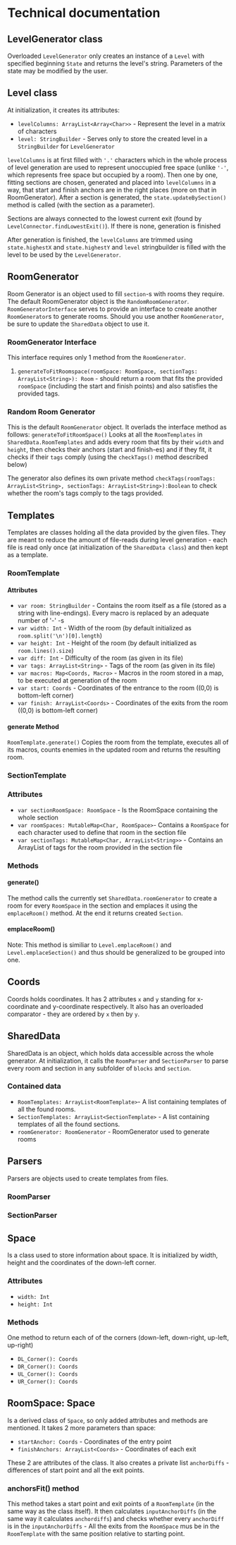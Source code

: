 # Technical documentation

## LevelGenerator class
Overloaded `LevelGenerator` only creates an instance of a `Level` with specified beginning `State` and returns the level's string. Parameters of the state may be modified by the user.

## Level class
At initialization, it creates its attributes:
 - `levelColumns: ArrayList<Array<Char>>` - Represent the level in a matrix of characters
 - `level: StringBuilder` - Serves only to store the created level in a `StringBuilder` for `LevelGenerator`
 
 `levelColumns` is at first filled with `'.'` characters which in the whole process of level generation are used to represent unoccupied free space (unlike `'-'`, which represents free space but occupied by a room). Then one by one, fitting sections are chosen, generated and placed into `levelColumns` in a way, that start and finish anchors are in the right places (more on that in RoomGenerator). After a section is generated, the `state.updateBySection()` method is called (with the section as a parameter).

 Sections are always connected to the lowest current exit (found by `LevelConnector.findLowestExit()`). If there is none, generation is finished

 After generation is finished, the `levelColumns` are trimmed using `state.highestX` and `state.highestY` and `level` stringbuilder is filled with the level to be used by the `LevelGenerator`.

## RoomGenerator
Room Generator is an object used to fill `section`-s with rooms they require. The default RoomGenerator object is the `RandomRoomGenerator`. `RoomGeneratorInterface` serves to provide an interface to create another `RoomGenerator`s to generate rooms. Should you use another `RoomGenerator`, be sure to update the `SharedData` object to use it.

### RoomGenerator Interface
This interface requires only 1 method from the `RoomGenerator`.
1. `generateToFitRoomspace(roomSpace: RoomSpace, sectionTags: ArrayList<String>): Room` - should return a room that fits the provided `roomSpace` (including the start and finish points) and also satisfies the provided tags.

### Random Room Generator
This is the default `RoomGenerator` object. It overlads the interface method as follows: 
`generateToFitRoomSpace()` Looks at all the `RoomTemplates` in `SharedData.RoomTemplates` and adds every room that fits by their `width` and `height`, then checks their anchors (start and finish-es) and if they fit, it checks if their `tags` comply (using the `checkTags()` method described below)

The generator also defines its own private method `checkTags(roomTags: ArrayList<String>, sectionTags: ArrayList<String>):Boolean` to check whether the room's tags comply to the tags provided.

## Templates
Templates are classes holding all the data provided by the given files. They are meant to reduce the amount of file-reads during level generation - each file is read only once (at initialization of the `SharedData class`) and then kept as a template.

### RoomTemplate

#### Attributes
- `var room: StringBuilder` - Contains the room itself as a file (stored as a string with line-endings). Every macro is replaced by an adequate number of '-' -s
- `var width: Int` - Width of the room (by default initialized as `room.split('\n')[0].length`)
- `var height: Int` - Height of the room (by default initialized as `room.lines().size`)
- `var diff: Int` - Difficulty of the room (as given in its file)
- `var tags: ArrayList<String>` - Tags of the room (as given in its file)
- `var macros: Map<Coords, Macro>` - Macros in the room stored in a map, to be executed at generation of the room
- `var start: Coords` - Coordinates of the entrance to the room ((0,0) is bottom-left corner)
- `var finish: ArrayList<Coords>` - Coordinates of the exits from the room ((0,0) is bottom-left corner)

#### generate Method
`RoomTemplate.generate()` Copies the room from the template, executes all of its macros, counts enemies in the updated room and returns the resulting room.

### SectionTemplate

### Attributes
- `var sectionRoomSpace: RoomSpace` - Is the RoomSpace containing the whole section
- `var roomSpaces: MutableMap<Char, RoomSpace>`- Contains a `RoomSpace` for each character used to define that room in the section file
- `var sectionTags: MutableMap<Char, ArrayList<String>>`  - Contains an ArrayList of tags for the room provided in the section file

### Methods

#### generate()
The method calls the currently set `SharedData.roomGenerator` to create a room for every `RoomSpace` in the section and emplaces it using the `emplaceRoom()` method. At the end it returns created `Section`.

#### emplaceRoom()
Note: This method is similiar to `Level.emplaceRoom()` and `Level.emplaceSection()` and thus should be generalized to be grouped into one.

## Coords
Coords holds coordinates. It has 2 attributes `x` and `y` standing for x-coordinate and y-coordinate respectively. It also has an overloaded comparator - they are ordered by `x` then by `y`.

## SharedData
SharedData is an object, which holds data accessible across the whole generator. 
At initialization, it calls the `RoomParser` and `SectionParser` to parse every room and section in any subfolder of `blocks` and `section`. 
### Contained data
 - `RoomTemplates: ArrayList<RoomTemplate>`- A list containing templates of all the found rooms.
 - `SectionTemplates: ArrayList<SectionTemplate>` - A list containing templates of all the found sections.
 - `roomGenerator: RoomGenerator` - RoomGenerator used to generate rooms

## Parsers
Parsers are objects used to create templates from files.
### RoomParser
### SectionParser


 ## Space
Is a class used to store information about space. It is initialized by width, height and the coordinates of the down-left corner.
 ### Attributes
 * `width: Int`
 * `height: Int`
 ### Methods
 One method to return each of of the corners (down-left, down-right, up-left, up-right)
 * `DL_Corner(): Coords`
 * `DR_Corner(): Coords`
 * `UL_Corner(): Coords`
 * `UR_Corner(): Coords`

 ## RoomSpace: Space
 Is a derived class of `Space`, so only added attributes and methods are mentioned. It takes 2 more parameters than space: 
 * `startAnchor: Coords` - Coordinates of the entry point
 * `finishAnchors: ArrayList<Coords>` - Coordinates of each exit

 These 2 are attributes of the class. It also creates a private list `anchorDiffs` - differences of start point and all the exit points.
 ### anchorsFit() method
 This method takes a start point and exit points of a `RoomTemplate` (in the same way as the class itself). It then calculates `inputAnchorDiffs` (in the same way it calculates `anchordiffs`) and checks whether every `anchorDiff` is in the `inputAnchorDiffs` - All the exits from the `RoomSpace` mus be in the `RoomTemplate` with the same position relative to starting point.

 
